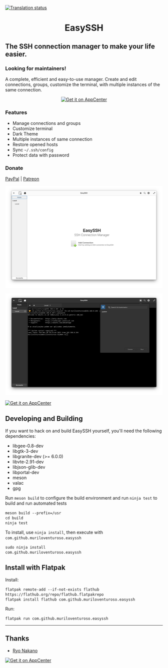 [![Translation status](https://hosted.weblate.org/widgets/easyssh/-/translations/svg-badge.svg)](https://hosted.weblate.org/engage/easyssh/?utm_source=widget)

<h1 align="center">EasySSH</h1>

## The SSH connection manager to make your life easier.

### Looking for maintainers!

A complete, efficient and easy-to-use manager. Create and edit connections, groups, customize the terminal, with multiple instances of the same connection.

<p align="center">
  <a href="https://appcenter.elementary.io/com.github.muriloventuroso.easyssh"><img src="https://appcenter.elementary.io/badge.svg" alt="Get it on AppCenter" /></a>
</p>

### Features

- Manage connections and groups
- Customize terminal
- Dark Theme
- Multiple instances of same connection
- Restore opened hosts
- Sync `~/.ssh/config`
- Protect data with password

### Donate

<a href="https://www.paypal.com/cgi-bin/webscr?cmd=_donations&business=YQ7R5KQJPUNNU&currency_code=BRL&source=url">PayPal</a> | <a href="https://www.patreon.com/muriloventuroso">Patreon</a>

![Screenshot](data/screenshot.png)

![Screenshot](data/screenshot2.png)

[![Get it on AppCenter](https://appcenter.elementary.io/badge.svg)](https://appcenter.elementary.io/com.github.muriloventuroso.easyssh)

## Developing and Building

If you want to hack on and build EasySSH yourself, you'll need the following dependencies:

- libgee-0.8-dev
- libgtk-3-dev
- libgranite-dev (>= 6.0.0)
- libvte-2.91-dev
- libjson-glib-dev
- libportal-dev
- meson
- valac
- gpg

Run `meson build` to configure the build environment and run `ninja test` to build and run automated tests

    meson build --prefix=/usr
    cd build
    ninja test

To install, use `ninja install`, then execute with `com.github.muriloventuroso.easyssh`

    sudo ninja install
    com.github.muriloventuroso.easyssh

## Install with Flatpak

Install:

    flatpak remote-add --if-not-exists flathub https://flathub.org/repo/flathub.flatpakrepo
    flatpak install flathub com.github.muriloventuroso.easyssh

Run:

    flatpak run com.github.muriloventuroso.easyssh

---

## Thanks

- [Ryo Nakano](https://github.com/ryonakano)

[![Get it on AppCenter](https://appcenter.elementary.io/badge.svg)](https://appcenter.elementary.io/com.github.muriloventuroso.easyssh)
